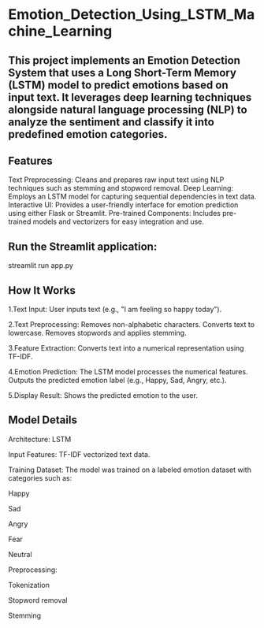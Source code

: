 # Emotion_Detection_Using_LSTM_Machine_Learning

## This project implements an Emotion Detection System that uses a Long Short-Term Memory (LSTM) model to predict emotions based on input text. It leverages deep learning techniques alongside natural language processing (NLP) to analyze the sentiment and classify it into predefined emotion categories.

## Features
Text Preprocessing: Cleans and prepares raw input text using NLP techniques such as stemming and stopword removal.
Deep Learning: Employs an LSTM model for capturing sequential dependencies in text data.
Interactive UI: Provides a user-friendly interface for emotion prediction using either Flask or Streamlit.
Pre-trained Components: Includes pre-trained models and vectorizers for easy integration and use.

## Run the Streamlit application:
streamlit run app.py


## How It Works
1.Text Input: User inputs text (e.g., "I am feeling so happy today").

2.Text Preprocessing:
  Removes non-alphabetic characters.
  Converts text to lowercase.
  Removes stopwords and applies stemming.

3.Feature Extraction: Converts text into a numerical representation using TF-IDF.

4.Emotion Prediction:
  The LSTM model processes the numerical features.
  Outputs the predicted emotion label (e.g., Happy, Sad, Angry, etc.).

5.Display Result: Shows the predicted emotion to the user.

## Model Details

Architecture: LSTM

Input Features: TF-IDF vectorized text data.

Training Dataset: The model was trained on a labeled emotion dataset with categories such as:

Happy

Sad

Angry

Fear

Neutral

Preprocessing:

Tokenization

Stopword removal

Stemming
